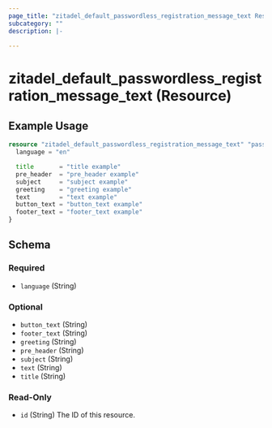 ```yaml
---
page_title: "zitadel_default_passwordless_registration_message_text Resource - terraform-provider-zitadel"
subcategory: ""
description: |-
  
---
```


# zitadel_default_passwordless_registration_message_text (Resource)



## Example Usage

```terraform
resource "zitadel_default_passwordless_registration_message_text" "passwordless_registration_en" {
  language = "en"

  title       = "title example"
  pre_header  = "pre_header example"
  subject     = "subject example"
  greeting    = "greeting example"
  text        = "text example"
  button_text = "button_text example"
  footer_text = "footer_text example"
}
```

<!-- schema generated by tfplugindocs -->
## Schema

### Required

- `language` (String)

### Optional

- `button_text` (String)
- `footer_text` (String)
- `greeting` (String)
- `pre_header` (String)
- `subject` (String)
- `text` (String)
- `title` (String)

### Read-Only

- `id` (String) The ID of this resource.